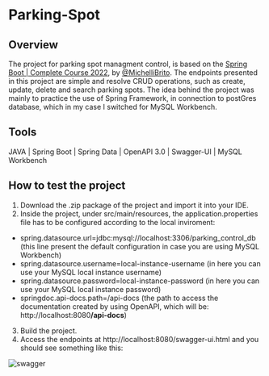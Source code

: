 # Parking-Spot

## Overview
The project for parking spot managment control, is based on the <a href="https://www.youtube.com/watch?v=LXRU-Z36GEU&t=6301s">Spring Boot | Complete Course 2022</a>, by <a href="https://github.com/MichelliBrito">@MichelliBrito</a>. The endpoints presented in this project are simple and resolve CRUD operations, such as create, update, delete and search parking spots. The idea behind the project was mainly to practice the use of Spring Framework, in connection to postGres database, which in my case I switched for MySQL Workbench.

## Tools
JAVA | Spring Boot | Spring Data | OpenAPI 3.0 | Swagger-UI | MySQL Workbench

## How to test the project
1. Download the .zip package of the project and import it into your IDE.
2. Inside the project, under src/main/resources, the application.properties file has to be configured according to the local inviroment:
* spring.datasource.url=jdbc:mysql://localhost:3306/parking_control_db (this line present the default configuration in case you are using MySQL Workbench)
* spring.datasource.username=local-instance-username (in here you can use your MySQL local instance username)
* spring.datasource.password=local-instance-password (in here you can use your MySQL local instance password)
* springdoc.api-docs.path=/api-docs (the path to access the documentation created by using OpenAPI, which will be: http://localhost:8080<strong>/api-docs</strong>)
3. Build the project.
4. Access the endpoints at http://localhost:8080/swagger-ui.html and you should see something like this:

![swagger](https://user-images.githubusercontent.com/80061839/186162130-31d2af30-086e-4e7d-b33b-ff4188c59221.PNG)
